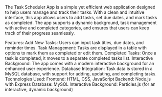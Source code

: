 The Task Scheduler App is a simple yet efficient web application designed to help users manage and track their tasks. With a clean and intuitive interface, this app allows users to add tasks, set due dates, and mark tasks as completed. The app supports a dynamic background, task management with active and completed categories, and ensures that users can keep track of their progress seamlessly.

Features:
Add New Tasks: Users can input task titles, due dates, and reminder times.
Task Management: Tasks are displayed in a table with options to mark them as completed or edit them.
Completed Tasks: Once a task is completed, it moves to a separate completed tasks list.
Interactive Background: The app comes with a modern interactive background for an enhanced user experience.
Database Integration: Task data is stored in a MySQL database, with support for adding, updating, and completing tasks.
Technologies Used:
Frontend: HTML, CSS, JavaScript
Backend: Node.js with Express
Database: MySQL
Interactive Background: Particles.js (for an interactive, dynamic background)
